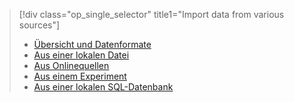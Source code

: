 > [!div class="op_single_selector" title1="Import data from various sources"]
> * [Übersicht und Datenformate](../articles/machine-learning/machine-learning-data-science-import-data.md)
> * [Aus einer lokalen Datei](../articles/machine-learning/machine-learning-import-data-from-local-file.md)
> * [Aus Onlinequellen](../articles/machine-learning/machine-learning-import-data-from-online-sources.md)
> * [Aus einem Experiment](../articles/machine-learning/machine-learning-import-data-from-an-experiment.md)
> * [Aus einer lokalen SQL-Datenbank](../articles/machine-learning/machine-learning-use-data-from-an-on-premises-sql-server.md)
>  



<!--HONumber=Feb17_HO1-->


